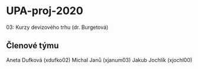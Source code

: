 # UPA-proj-2020

03: Kurzy devizového trhu (dr. Burgetová)

## Členové týmu

Aneta Dufková (xdufko02)
Michal Janů (xjanum03)
Jakub Jochlík (xjochl00)
